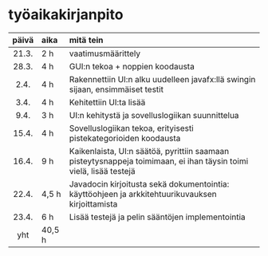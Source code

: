 # työaikakirjanpito

| päivä | aika | mitä tein  |
| :----:|:-----| :-----|
| 21.3. | 2 h    | vaatimusmäärittely |
| 28.3. | 4 h    | GUI:n tekoa + noppien koodausta |
| 2.4.  | 4 h    | Rakennettiin UI:n alku uudelleen javafx:llä swingin sijaan, ensimmäiset testit |
| 3.4.  | 4 h    | Kehitettiin UI:ta lisää |
| 9.4.  | 3 h    | UI:n kehitystä ja sovelluslogiikan suunnittelua |
| 15.4. | 4 h    | Sovelluslogiikan tekoa, erityisesti pistekategorioiden koodausta |
| 16.4. | 9 h    | Kaikenlaista, UI:n säätöä, pyrittiin saamaan pisteytysnappeja toimimaan, ei ihan täysin toimi vielä, lisää testejä |
| 22.4. | 4,5 h  | Javadocin kirjoitusta sekä dokumentointia: käyttöohjeen ja arkkitehtuurikuvauksen kirjoittamista |
| 23.4. | 6 h    | Lisää testejä ja pelin sääntöjen implementointia |
| yht   | 40,5 h   ||
